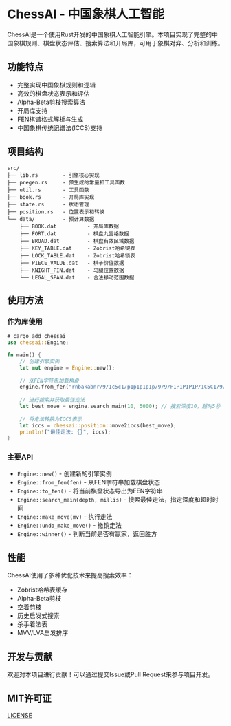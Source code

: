 # ChessAI - 中国象棋人工智能

ChessAI是一个使用Rust开发的中国象棋人工智能引擎。本项目实现了完整的中国象棋规则、棋盘状态评估、搜索算法和开局库，可用于象棋对弈、分析和训练。

## 功能特点

- 完整实现中国象棋规则和逻辑
- 高效的棋盘状态表示和评估
- Alpha-Beta剪枝搜索算法
- 开局库支持
- FEN棋谱格式解析与生成
- 中国象棋传统记谱法(ICCS)支持

## 项目结构

```
src/
├── lib.rs        - 引擎核心实现
├── pregen.rs     - 预生成的常量和工具函数
├── util.rs       - 工具函数
├── book.rs       - 开局库实现
├── state.rs      - 状态管理
├── position.rs   - 位置表示和转换
└── data/         - 预计算数据
    ├── BOOK.dat          - 开局库数据
    ├── FORT.dat          - 棋盘九宫格数据
    ├── BROAD.dat         - 棋盘有效区域数据
    ├── KEY_TABLE.dat     - Zobrist哈希键表
    ├── LOCK_TABLE.dat    - Zobrist哈希锁表
    ├── PIECE_VALUE.dat   - 棋子价值数据
    ├── KNIGHT_PIN.dat    - 马腿位置数据
    └── LEGAL_SPAN.dat    - 合法移动范围数据
```

## 使用方法

### 作为库使用

```rust
# cargo add chessai
use chessai::Engine;

fn main() {
    // 创建引擎实例
    let mut engine = Engine::new();
    
    // 从FEN字符串加载棋盘
    engine.from_fen("rnbakabnr/9/1c5c1/p1p1p1p1p/9/9/P1P1P1P1P/1C5C1/9/RNBAKABNR w");
    
    // 进行搜索并获取最佳走法
    let best_move = engine.search_main(10, 5000); // 搜索深度10，超时5秒
    
    // 将走法转换为ICCS表示
    let iccs = chessai::position::move2iccs(best_move);
    println!("最佳走法: {}", iccs);
}
```

### 主要API

- `Engine::new()` - 创建新的引擎实例
- `Engine::from_fen(fen)` - 从FEN字符串加载棋盘状态
- `Engine::to_fen()` - 将当前棋盘状态导出为FEN字符串
- `Engine::search_main(depth, millis)` - 搜索最佳走法，指定深度和超时时间
- `Engine::make_move(mv)` - 执行走法
- `Engine::undo_make_move()` - 撤销走法
- `Engine::winner()` - 判断当前是否有赢家，返回胜方

## 性能

ChessAI使用了多种优化技术来提高搜索效率：

- Zobrist哈希表缓存
- Alpha-Beta剪枝
- 空着剪枝
- 历史启发式搜索
- 杀手着法表
- MVV/LVA启发排序

## 开发与贡献

欢迎对本项目进行贡献！可以通过提交Issue或Pull Request来参与项目开发。

## MIT许可证

[LICENSE](LICENSE)

